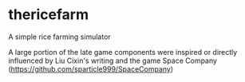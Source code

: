 # thericefarm
A simple rice farming simulator

A large portion of the late game components were inspired or directly influenced by Liu Cixin's writing and the game Space Company (https://github.com/sparticle999/SpaceCompany)
